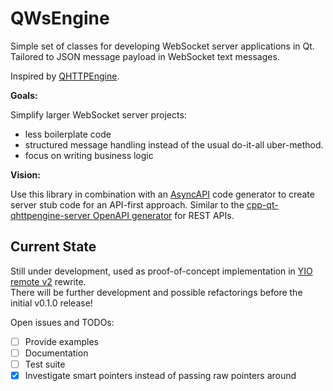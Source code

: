 # QWsEngine

Simple set of classes for developing WebSocket server applications in Qt.  
Tailored to JSON message payload in WebSocket text messages.

Inspired by [QHTTPEngine](https://github.com/nitroshare/qhttpengine).

**Goals:**

Simplify larger WebSocket server projects:

- less boilerplate code
- structured message handling instead of the usual do-it-all uber-method.
- focus on writing business logic

**Vision:**

Use this library in combination with an [AsyncAPI](https://www.asyncapi.com/) code generator to create server stub code for an API-first approach.
Similar to the [cpp-qt-qhttpengine-server OpenAPI generator](https://openapi-generator.tech/docs/generators/cpp-qt-qhttpengine-server/) for REST APIs.

## Current State

Still under development, used as proof-of-concept implementation in [YIO remote v2](https://www.yio-remote.com/) rewrite.  
There will be further development and possible refactorings before the initial v0.1.0 release!

Open issues and TODOs:

- [ ] Provide examples
- [ ] Documentation
- [ ] Test suite
- [X] Investigate smart pointers instead of passing raw pointers around
